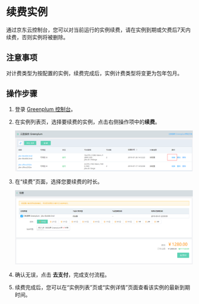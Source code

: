 # 续费实例

通过京东云控制台，您可以对当前运行的实例续费，请在实例到期或欠费后7天内续费，否则实例将被删除。

## 注意事项

对计费类型为按配置的实例，续费完成后，实例计费类型将变更为包年包月。

## 操作步骤

1. 登录 [Greenplum 控制台](https://jdw-console.jdcloud.com/list)。

2. 在实例列表页，选择要续费的实例，点击右侧操作项中的**续费**。

   ![1564651113054](../../../../../image/JCS-for-Greenplum/jdw-003.png)

3. 在“续费”页面，选择您要续费的时长。

   ![1564651185278](../../../../../image/JCS-for-Greenplum/jdw-004.png)

4. 确认无误，点击 **去支付**，完成支付流程。

5. 续费完成后，您可以在“实例列表”页或“实例详情”页面查看该实例的最新到期时间。